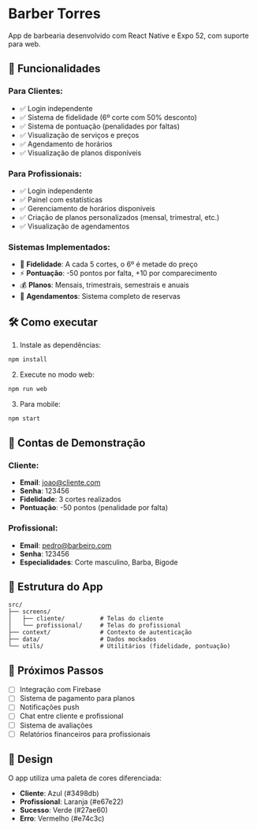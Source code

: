 # Barber Torres

App de barbearia desenvolvido com React Native e Expo 52, com suporte para web.

## 🚀 Funcionalidades

### Para Clientes:
- ✅ Login independente
- ✅ Sistema de fidelidade (6º corte com 50% desconto)
- ✅ Sistema de pontuação (penalidades por faltas)
- ✅ Visualização de serviços e preços
- ✅ Agendamento de horários
- ✅ Visualização de planos disponíveis

### Para Profissionais:
- ✅ Login independente
- ✅ Painel com estatísticas
- ✅ Gerenciamento de horários disponíveis
- ✅ Criação de planos personalizados (mensal, trimestral, etc.)
- ✅ Visualização de agendamentos

### Sistemas Implementados:
- 🎯 **Fidelidade**: A cada 5 cortes, o 6º é metade do preço
- ⚡ **Pontuação**: -50 pontos por falta, +10 por comparecimento
- 💰 **Planos**: Mensais, trimestrais, semestrais e anuais
- 📅 **Agendamentos**: Sistema completo de reservas

## 🛠️ Como executar

1. Instale as dependências:
```bash
npm install
```

2. Execute no modo web:
```bash
npm run web
```

3. Para mobile:
```bash
npm start
```

## 👥 Contas de Demonstração

### Cliente:
- **Email**: joao@cliente.com
- **Senha**: 123456
- **Fidelidade**: 3 cortes realizados
- **Pontuação**: -50 pontos (penalidade por falta)

### Profissional:
- **Email**: pedro@barbeiro.com
- **Senha**: 123456
- **Especialidades**: Corte masculino, Barba, Bigode

## 📱 Estrutura do App

```
src/
├── screens/
│   ├── cliente/          # Telas do cliente
│   └── profissional/     # Telas do profissional
├── context/              # Contexto de autenticação
├── data/                 # Dados mockados
└── utils/                # Utilitários (fidelidade, pontuação)
```

## 🔮 Próximos Passos

- [ ] Integração com Firebase
- [ ] Sistema de pagamento para planos
- [ ] Notificações push
- [ ] Chat entre cliente e profissional
- [ ] Sistema de avaliações
- [ ] Relatórios financeiros para profissionais

## 🎨 Design

O app utiliza uma paleta de cores diferenciada:
- **Cliente**: Azul (#3498db)
- **Profissional**: Laranja (#e67e22)
- **Sucesso**: Verde (#27ae60)
- **Erro**: Vermelho (#e74c3c)